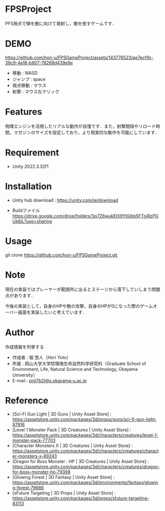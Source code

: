 # FPSProject

PFS視点で弾を敵に向けて発射し，敵を倒すゲームです．

# DEMO

https://github.com/hori-u/FPSGameProject/assets/143776523/ae7ecf9c-39c9-4a18-b807-78268d439e9e

* 移動 : WASD
* ジャンプ : space
* 視点移動 : マウス
* 射撃 : マウス左クリック

# Features

物理エンジンを活用したリアルな動作が自慢です．また，射撃間隔やリロード時間，マガジンのサイズを設定しており，より現実的な動作を可能にしています．

# Requirement

* Unity 2022.3.32f1

# Installation

* Unity hub download : 
https://unity.com/ja/download

* Buildファイル
https://drive.google.com/drive/folders/1jo7Z6wukEIX9Yt0jbb5FTiyRzPGUk6jL?usp=sharing

# Usage

git clone https://github.com/hori-u/FPSGameProject.git

# Note

現在の実装ではプレーヤーが範囲外に出るとステージから落下していしまう問題点があります．

今後の実装として，自身のHPや敵の攻撃，自身のHPが0になった際のゲームオーバー画面を実装したいと考えています．

# Author

作成情報を列挙する

* 作成者 : 堀 悠人（Hori Yuto）
* 所属 : 岡山大学大学院環境生命自然科学研究科（Graduate School of Environment, Life, Natural Science and Technology, Okayama University）
* E-mail : pnjl7b2l@s.okayama-u.ac.jp

# Reference

* [Sci-Fi Gun Light | 3D Guns | Unity Asset Store] : https://assetstore.unity.com/packages/3d/props/guns/sci-fi-gun-light-87916
* [Level 1 Monster Pack | 3D Creatures | Unity Asset Store] : https://assetstore.unity.com/packages/3d/characters/creatures/level-1-monster-pack-77703
* [Character Monsters X | 3D Creatures | Unity Asset Store] : https://assetstore.unity.com/packages/3d/characters/creatures/character-monsters-x-89243
* [Dragon for Boss Monster : HP | 3D Creatures | Unity Asset Store] : https://assetstore.unity.com/packages/3d/characters/creatures/dragon-for-boss-monster-hp-79398
* [Glowing Forest | 3D Fantasy | Unity Asset Store] : https://assetstore.unity.com/packages/3d/environments/fantasy/glowing-forest-79686
* [sFuture Targeting | 3D Props | Unity Asset Store] : https://assetstore.unity.com/packages/3d/props/sfuture-targeting-83113
